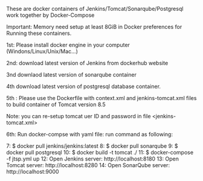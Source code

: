 These are docker containers of Jenkins/Tomcat/Sonarqube/Postgresql work together by Docker-Compose

Important: Memory need setup at least 8GiB in Docker preferences for Running these containers.

1st: Please install docker engine in your computer (Windons/Linux/Unix/Mac...)

2nd: download latest version of Jenkins from dockerhub website

3nd downlaod latest version of sonarqube container

4th download latest version of postgresql database container.

5th : Please use the Dockerfile with context.xml and jenkins-tomcat.xml files to build container of Tomcat version 8.5

   Note: you can re-setup tomcat uer ID and password in file <jenkins-tomcat.xml>

6th: Run docker-compse with yaml file:
run command as following:

7: $ docker pull jenkins/jenkins:latest
8: $ docker pull sonarqube
9: $ docker pull postgresql
10: $ docker build -t tomcat ./
11: $ docker-compose -f jtsp.yml up
12: Open Jenkins server: http://localhost:8180
13: Open Tomcat server: http://localhost:8280
14: Open SonarQube server: http://localhost:9000
